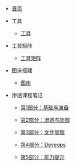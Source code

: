 * [首页](README)
* 工具
  * [工具](渗透课程笔记/工具.md)
* 工具矩阵
  * [工具矩阵](渗透课程笔记/工具矩阵.md)
* 图床搭建
  * [图床](渗透课程笔记/图床.md ':encrypted')

* 渗透课程笔记
  * [第1部分：基础与准备](渗透课程笔记/第1部分：基础与准备/2Linux操作系统/章节1-计算机体系结构/课时1-1.1-计算机发展历史.md)

  * [第2部分：渗透与防御](渗透课程笔记/第2部分：渗透与防御/9信息收集/信息收集.md)

  * [第3部分：文件管理](渗透课程笔记/第3部分：文件管理/44等级保护/等级保护.md)

  * [第4部分：Deveops](渗透课程笔记/第4部分：Deveops/50Nginx基础应用实战/Nginx基础应用实战01课程大纲与安装部署.md)

  * [第5部分：能力提升](渗透课程笔记/第5部分：能力提升/58JavaScript入门/第1章-JavaScrip基础入门.md)
